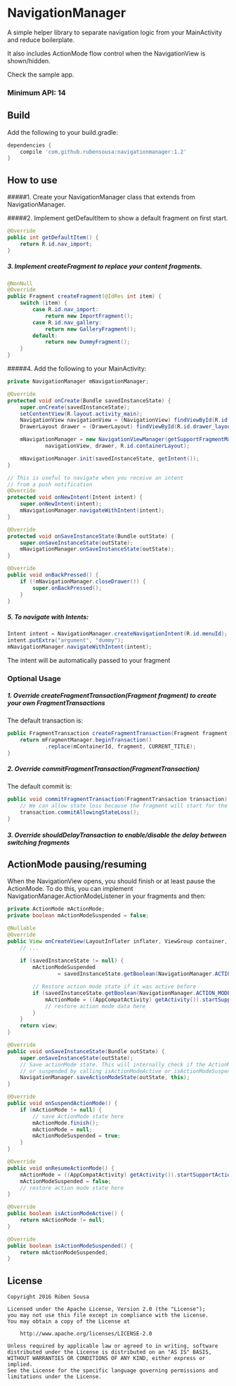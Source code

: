 # NavigationManager
A simple helper library to separate navigation logic from your MainActivity and reduce boilerplate.

It also includes ActionMode flow control when the NavigationView is shown/hidden.

Check the sample app.

### Minimum API: 14

## Build

Add the following to your build.gradle:

```groovy
dependencies {
    compile 'com.github.rubensousa:navigationmanager:1.2'
}
```

## How to use

#####1. Create your NavigationManager class that extends from NavigationManager.

#####2. Implement getDefaultItem to show a default fragment on first start.

```java
@Override
public int getDefaultItem() {
    return R.id.nav_import;
}
```

##### 3. Implement createFragment to replace your content fragments.

```java
@NonNull
@Override
public Fragment createFragment(@IdRes int item) {
    switch (item) {
        case R.id.nav_import:
            return new ImportFragment();
        case R.id.nav_gallery:
            return new GalleryFragment();
        default:
            return new DummyFragment();
    }
}
```

#####4. Add the following to your MainActivity:

```java
private NavigationManager mNavigationManager;

@Override
protected void onCreate(Bundle savedInstanceState) {
    super.onCreate(savedInstanceState);
    setContentView(R.layout.activity_main);
    NavigationView navigationView = (NavigationView) findViewById(R.id.nav_view);
    DrawerLayout drawer = (DrawerLayout) findViewById(R.id.drawer_layout);

    mNavigationManager = new NavigationViewManager(getSupportFragmentManager(),
            navigationView, drawer, R.id.containerLayout);

    mNavigationManager.init(savedInstanceState, getIntent());
}

// This is useful to navigate when you receive an intent
// from a push notification
@Override
protected void onNewIntent(Intent intent) {
    super.onNewIntent(intent);
    mNavigationManager.navigateWithIntent(intent);
}

@Override
protected void onSaveInstanceState(Bundle outState) {
    super.onSaveInstanceState(outState);
    mNavigationManager.onSaveInstanceState(outState);
}

@Override
public void onBackPressed() {
    if (!mNavigationManager.closeDrawer()) {
        super.onBackPressed();
    }
}
```

##### 5. To navigate with Intents:

```java
Intent intent = NavigationManager.createNavigationIntent(R.id.menuId);
intent.putExtra("argument", "dummy");
mNavigationManager.navigateWithIntent(intent);
```

The intent will be automatically passed to your fragment

### Optional Usage

##### 1. Override createFragmentTransaction(Fragment fragment) to create your own FragmentTransactions

The default transaction is:

```java
public FragmentTransaction createFragmentTransaction(Fragment fragment) {
    return mFragmentManager.beginTransaction()
            .replace(mContainerId, fragment, CURRENT_TITLE);
}
```
##### 2. Override commitFragmentTransaction(FragmentTransaction)

The default commit is:

```java
public void commitFragmentTransaction(FragmentTransaction transaction) {
    // We can allow state loss because the fragment will start for the first time
    transaction.commitAllowingStateLoss();
}
```
##### 3. Override shouldDelayTransaction to enable/disable the delay between switching fragments

## ActionMode pausing/resuming

When the NavigationView opens, you should finish or at least pause the ActionMode.
To do this, you can implement NavigationManager.ActionModeListener in your fragments and then:

```java
private ActionMode mActionMode;
private boolean mActionModeSuspended = false;

@Nullable
@Override
public View onCreateView(LayoutInflater inflater, ViewGroup container, Bundle savedInstanceState) {
    // ...
    
    if (savedInstanceState != null) {
        mActionModeSuspended
                = savedInstanceState.getBoolean(NavigationManager.ACTION_MODE_SUSPENDED);

        // Restore action mode state if it was active before
        if (savedInstanceState.getBoolean(NavigationManager.ACTION_MODE_ACTIVE)) {
            mActionMode = ((AppCompatActivity) getActivity()).startSupportActionMode(this);
            // restore action mode data here
        }
    }
    return view;
}

@Override
public void onSaveInstanceState(Bundle outState) {
    super.onSaveInstanceState(outState);
    // Save actionMode state. This will internally check if the ActionMode is active
    // or suspended by calling isActionModeActive or isActionModeSuspended
    NavigationManager.saveActionModeState(outState, this);
}

@Override
public void onSuspendActionMode() {
    if (mActionMode != null) {
        // save ActionMode state here
        mActionMode.finish();
        mActionMode = null;
        mActionModeSuspended = true;
    }
}

@Override
public void onResumeActionMode() {
    mActionMode = ((AppCompatActivity) getActivity()).startSupportActionMode(this);
    mActionModeSuspended = false;
    // restore action mode state here
}

@Override
public boolean isActionModeActive() {
    return mActionMode != null;
}

@Override
public boolean isActionModeSuspended() {
    return mActionModeSuspended;
}
```
## License

    Copyright 2016 Rúben Sousa
    
    Licensed under the Apache License, Version 2.0 (the "License");
    you may not use this file except in compliance with the License.
    You may obtain a copy of the License at
    
        http://www.apache.org/licenses/LICENSE-2.0
    
    Unless required by applicable law or agreed to in writing, software
    distributed under the License is distributed on an "AS IS" BASIS,
    WITHOUT WARRANTIES OR CONDITIONS OF ANY KIND, either express or implied.
    See the License for the specific language governing permissions and
    limitations under the License.
